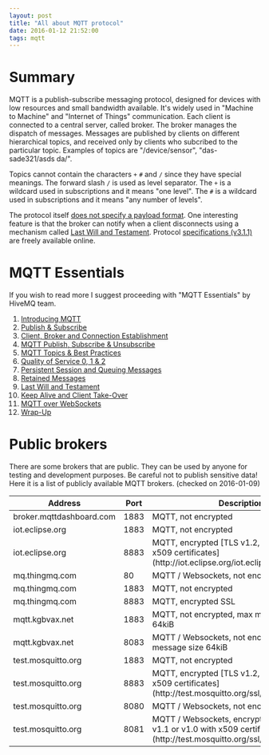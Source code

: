 ```yaml
---
layout: post
title: "All about MQTT protocol"
date: 2016-01-12 21:52:00
tags: mqtt
---
```

# Summary
MQTT is a publish-subscribe messaging protocol, designed for devices with low resources and small bandwidth available.
It's widely used in "Machine to Machine" and "Internet of Things" communication.
Each client is connected to a central server, called broker. The broker manages the dispatch of messages. Messages are published by clients on different
hierarchical topics, and received only by clients who subcribed to the particular topic. Examples of topics are "/device/sensor", "das-sade321/asds da/".

Topics cannot contain the characters `+` `#` and `/` since they have special meanings. The forward slash `/` is used as level separator.
The `+` is a wildcard used in subscriptions and it means "one level".
The `#` is a wildcard used in  subscriptions and it means "any number of levels".

The protocol itself [does not specify a payload format](http://modelbasedtesting.co.uk/?p=243). One interesting feature is that the broker can notify when
a client disconnects using a mechanism called [Last Will and Testament](http://stackoverflow.com/questions/17270863/mqtt-what-is-the-purpose-or-usage-of-last-will-testament).
Protocol [specifications (v3.1.1)](http://docs.oasis-open.org/mqtt/mqtt/v3.1.1/mqtt-v3.1.1.html) are freely available online. 

# MQTT Essentials
If you wish to read more I suggest proceeding with "MQTT Essentials" by HiveMQ team.

1. [Introducing MQTT](http://www.hivemq.com/blog/mqtt-essentials-part-1-introducing-mqtt)
2. [Publish & Subscribe](http://www.hivemq.com/blog/mqtt-essentials-part2-publish-subscribe)
3. [Client, Broker and Connection Establishment](http://www.hivemq.com/blog/mqtt-essentials-part-3-client-broker-connection-establishment)
4. [MQTT Publish, Subscribe & Unsubscribe](http://www.hivemq.com/blog/mqtt-essentials-part-4-mqtt-publish-subscribe-unsubscribe)
5. [MQTT Topics & Best Practices](http://www.hivemq.com/blog/mqtt-essentials-part-5-mqtt-topics-best-practices)
6. [Quality of Service 0, 1 & 2](http://www.hivemq.com/blog/mqtt-essentials-part-6-mqtt-quality-of-service-levels)
7. [Persistent Session and Queuing Messages](http://www.hivemq.com/blog/mqtt-essentials-part-7-persistent-session-queuing-messages)
8. [Retained Messages](http://www.hivemq.com/blog/mqtt-essentials-part-8-retained-messages)
9. [Last Will and Testament](http://www.hivemq.com/blog/mqtt-essentials-part-9-last-will-and-testament)
10. [Keep Alive and Client Take-Over](http://www.hivemq.com/blog/mqtt-essentials-part-10-alive-client-take-over)
11. [MQTT over WebSockets](http://www.hivemq.com/blog/mqtt-essentials-special-mqtt-over-websockets)
12. [Wrap-Up](http://www.hivemq.com/blog/mqtt-essentials-wrap-up)

# Public brokers
There are some brokers that are public. They can be used by anyone for testing and development purposes. Be careful not to publish sensitive data!  
Here it is a list of publicly available MQTT brokers. (checked on 2016-01-09)

<table>
<tr><th>Address</th><th>Port</th><th>Description</th></tr>
<tbody>
<tr><td>broker.mqttdashboard.com</td><td>1883</td><td>MQTT, not encrypted</td></tr>
<tr><td>iot.eclipse.org</td><td>1883</td><td>MQTT, not encrypted</td></tr>
<tr><td>iot.eclipse.org</td><td>8883</td><td>MQTT, encrypted [TLS v1.2, v1.1 or v1.0 with x509 certificates](http://iot.eclipse.org/iot.eclipse.org.crt)</td></tr>
<tr><td>mq.thingmq.com</td><td>80</td><td>MQTT / Websockets, not encrypted</td></tr>
<tr><td>mq.thingmq.com</td><td>1883</td><td>MQTT, not encrypted</td></tr> 
<tr><td>mq.thingmq.com</td><td>8883</td><td>MQTT, encrypted SSL</td></tr>
<tr><td>mqtt.kgbvax.net</td><td>1883</td><td>MQTT, not encrypted, max message size 64kiB</td></tr>
<tr><td>mqtt.kgbvax.net</td><td>8083</td><td>MQTT / Websockets, not encrypted, max message size 64kiB</td></tr>
<tr><td>test.mosquitto.org</td><td>1883</td><td>MQTT, not encrypted</td></tr>
<tr><td>test.mosquitto.org</td><td>8883</td><td>MQTT, encrypted [TLS v1.2, v1.1 or v1.0 with x509 certificates](http://test.mosquitto.org/ssl/mosquitto.org.crt)</td></tr>
<tr><td>test.mosquitto.org</td><td>8080</td><td>MQTT / Websockets, not encrypted</td></tr>
<tr><td>test.mosquitto.org</td><td>8081</td><td>MQTT / Websockets, encrypted [TLS v1.2, v1.1 or v1.0 with x509 certificates](http://test.mosquitto.org/ssl/mosquitto.org.crt)</td></tr>
</tbody>
</table>
